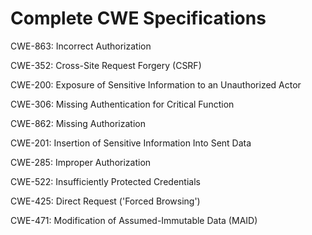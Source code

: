 

# Complete CWE Specifications

CWE-863: Incorrect Authorization

CWE-352: Cross-Site Request Forgery (CSRF)

CWE-200: Exposure of Sensitive Information to an Unauthorized Actor

CWE-306: Missing Authentication for Critical Function

CWE-862: Missing Authorization

CWE-201: Insertion of Sensitive Information Into Sent Data

CWE-285: Improper Authorization

CWE-522: Insufficiently Protected Credentials

CWE-425: Direct Request ('Forced Browsing')

CWE-471: Modification of Assumed-Immutable Data (MAID)